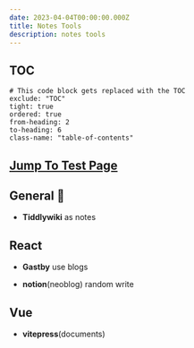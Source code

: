 ```yaml
---
date: 2023-04-04T00:00:00.000Z
title: Notes Tools
description: notes tools
---
```

## TOC

```toc
# This code block gets replaced with the TOC
exclude: "TOC"
tight: true
ordered: true
from-heading: 2
to-heading: 6
class-name: "table-of-contents"
```

## [Jump To Test Page](../test)

## General :rocket:

- **Tiddlywiki** as notes

## React

- **Gastby** use blogs

- **notion**(neoblog) random write

## Vue

- **vitepress**(documents)
